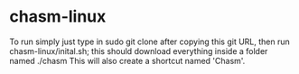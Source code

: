 # chasm-linux

To run simply just type in sudo git clone after copying this git URL, then run chasm-linux/inital.sh; this should download everything inside a folder named ./chasm
This will also create a shortcut named 'Chasm'.
